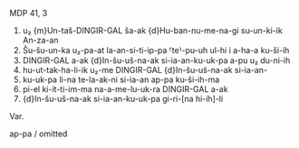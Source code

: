 MDP 41, 3

1. u₂ {m}Un-taš-DINGIR-GAL ša-ak {d}Hu-ban-nu-me-na-gi su-un-ki-ik An-za-an
2. Šu-šu-un-ka u₂-pa-at la-an-si-ti-ip-pa ⸢te⸣-pu-uh ul-hi i a-ha-a ku-ši-ih
3. DINGIR-GAL a-ak {d}In-šu-uš-na-ak si-ia-an-ku-uk-pa a-pu u₂ du-ni-ih
4. hu-ut-tak-ha-li-ik u₂-me DINGIR-GAL {d}In-šu-uš-na-ak si-ia-an-
5. ku-uk-pa li-na te-la-ak-ni si-ia-an ap-pa ku-ši-ih-ma
6. pi-el ki-it-ti-im-ma na-a-me-lu-uk-ra DINGIR-GAL a-ak
7. {d}In-šu-uš-na-ak si-ia-an-ku-uk-pa gi-ri-[na hi-ih]-li

Var.

ap-pa / omitted
